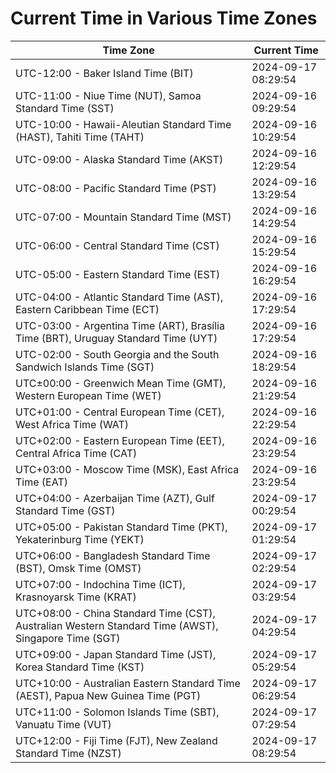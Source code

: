 # Current Time in Various Time Zones

| Time Zone | Current Time |
|-----------|--------------|
| UTC-12:00 - Baker Island Time (BIT) | 2024-09-17 08:29:54 |
| UTC-11:00 - Niue Time (NUT), Samoa Standard Time (SST) | 2024-09-16 09:29:54 |
| UTC-10:00 - Hawaii-Aleutian Standard Time (HAST), Tahiti Time (TAHT) | 2024-09-16 10:29:54 |
| UTC-09:00 - Alaska Standard Time (AKST) | 2024-09-16 12:29:54 |
| UTC-08:00 - Pacific Standard Time (PST) | 2024-09-16 13:29:54 |
| UTC-07:00 - Mountain Standard Time (MST) | 2024-09-16 14:29:54 |
| UTC-06:00 - Central Standard Time (CST) | 2024-09-16 15:29:54 |
| UTC-05:00 - Eastern Standard Time (EST) | 2024-09-16 16:29:54 |
| UTC-04:00 - Atlantic Standard Time (AST), Eastern Caribbean Time (ECT) | 2024-09-16 17:29:54 |
| UTC-03:00 - Argentina Time (ART), Brasília Time (BRT), Uruguay Standard Time (UYT) | 2024-09-16 17:29:54 |
| UTC-02:00 - South Georgia and the South Sandwich Islands Time (SGT) | 2024-09-16 18:29:54 |
| UTC±00:00 - Greenwich Mean Time (GMT), Western European Time (WET) | 2024-09-16 21:29:54 |
| UTC+01:00 - Central European Time (CET), West Africa Time (WAT) | 2024-09-16 22:29:54 |
| UTC+02:00 - Eastern European Time (EET), Central Africa Time (CAT) | 2024-09-16 23:29:54 |
| UTC+03:00 - Moscow Time (MSK), East Africa Time (EAT) | 2024-09-16 23:29:54 |
| UTC+04:00 - Azerbaijan Time (AZT), Gulf Standard Time (GST) | 2024-09-17 00:29:54 |
| UTC+05:00 - Pakistan Standard Time (PKT), Yekaterinburg Time (YEKT) | 2024-09-17 01:29:54 |
| UTC+06:00 - Bangladesh Standard Time (BST), Omsk Time (OMST) | 2024-09-17 02:29:54 |
| UTC+07:00 - Indochina Time (ICT), Krasnoyarsk Time (KRAT) | 2024-09-17 03:29:54 |
| UTC+08:00 - China Standard Time (CST), Australian Western Standard Time (AWST), Singapore Time (SGT) | 2024-09-17 04:29:54 |
| UTC+09:00 - Japan Standard Time (JST), Korea Standard Time (KST) | 2024-09-17 05:29:54 |
| UTC+10:00 - Australian Eastern Standard Time (AEST), Papua New Guinea Time (PGT) | 2024-09-17 06:29:54 |
| UTC+11:00 - Solomon Islands Time (SBT), Vanuatu Time (VUT) | 2024-09-17 07:29:54 |
| UTC+12:00 - Fiji Time (FJT), New Zealand Standard Time (NZST) | 2024-09-17 08:29:54 |
